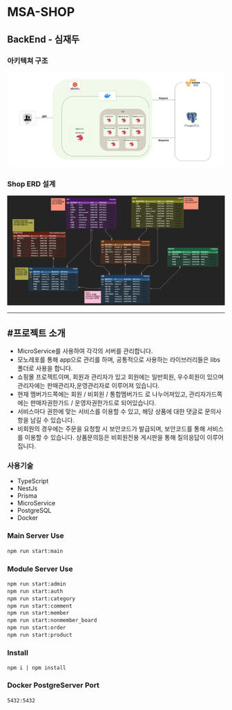 # MSA-SHOP

## BackEnd - 심재두

### 아키텍쳐 구조

![Architecture](Architecture.PNG)

### Shop ERD 설계

![ERD](ERD.PNG)

---

## #프로젝트 소개
- MicroService를 사용하여 각각의 서버를 관리합니다.
- 모노레포를 통해 app으로 관리를 하며, 공통적으로 사용하는 라이브러리들은 libs 폴더로 사용을 합니다.
- 쇼핑몰 프로젝트이며, 회원과 관리자가 있고 회원에는 일반회원, 우수회원이 있으며 관리자에는 판매관리자,운영관리자로 이루어져 있습니다.
- 현재 멤버가드쪽에는 회원 / 비회원 / 통합멤버가드 로 나누어져있고, 관리자가드쪽에는 판매자권한가드 / 운영자권한가드로 되어있습니다.
- 서비스마다 권한에 맞는 서비스를 이용할 수 있고, 해당 상품에 대한 댓글로 문의사항을 남길 수 있습니다.
- 비회원의 경우에는 주문을 요청할 시 보안코드가 발급되며, 보안코드를 통해 서비스를 이용할 수 있습니다. 상품문의등은 비회원전용 게시판을 통해 질의응답이 이루어집니다.


### 사용기술

- TypeScript
- NestJs
- Prisma
- MicroService
- PostgreSQL
- Docker



### Main Server Use

```bash
npm run start:main
```


### Module Server Use
```bash
npm run start:admin
npm run start:auth
npm run start:category
npm run start:comment
npm run start:member
npm run start:nonmember_board
npm run start:order
npm run start:product
```

### Install
```angular2html
npm i | npm install
```

### Docker PostgreServer Port
```angular2html
5432:5432
```
